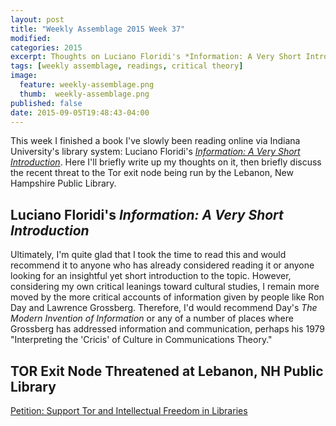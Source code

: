 ```yaml
---
layout: post
title: "Weekly Assemblage 2015 Week 37"
modified:
categories: 2015
excerpt: Thoughts on Luciano Floridi's *Information: A Very Short Introduction* and the threat to the Tor exit node in Lebanon, NH.
tags: [weekly assemblage, readings, critical theory]
image:
  feature: weekly-assemblage.png
  thumb:  weekly-assemblage.png
published: false
date: 2015-09-05T19:48:43-04:00
---
```

This week I finished a book I've slowly been reading online via Indiana University's library system: Luciano Floridi's [*Information: A Very Short Introduction*](http://www.worldcat.org/title/information-a-very-short-introduction/oclc/827743552). Here I'll briefly write up my thoughts on it, then briefly discuss the recent threat to the Tor exit node being run by the Lebanon, New Hampshire Public Library.  

## Luciano Floridi's *Information: A Very Short Introduction*   

Ultimately, I'm quite glad that I took the time to read this and would recommend it to anyone who has already considered reading it or anyone looking for an insightful yet short introduction to the topic. However, considering my own critical leanings toward cultural studies, I remain more moved by the more critical accounts of information given by people like Ron Day and Lawrence Grossberg. Therefore, I'd would recommend Day's *The Modern Invention of Information* or any of a number of places where Grossberg has addressed information and communication, perhaps his 1979 "Interpreting the 'Cricis' of Culture in Communications Theory."  

## TOR Exit Node Threatened at Lebanon, NH Public Library   


[Petition: Support Tor and Intellectual Freedom in Libraries](https://act.eff.org/action/support-tor-and-intellectual-freedom-in-libraries)  
